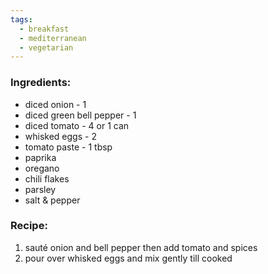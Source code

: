 ```yaml
---
tags:
  - breakfast
  - mediterranean
  - vegetarian
---
```

### Ingredients:
- diced onion - 1
- diced green bell pepper - 1
- diced tomato - 4 or 1 can
- whisked eggs - 2
- tomato paste - 1 tbsp
- paprika
- oregano
- chili flakes
- parsley
- salt & pepper

### Recipe:
1. sauté onion and bell pepper then add tomato and spices
2. pour over whisked eggs and mix gently till cooked